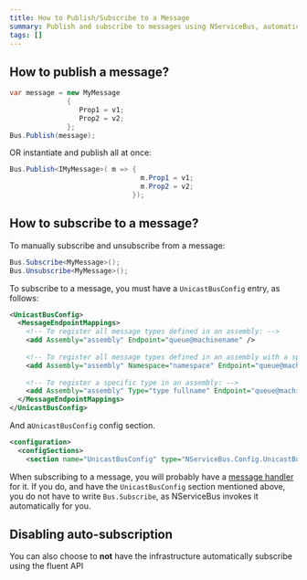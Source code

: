 ```yaml
---
title: How to Publish/Subscribe to a Message
summary: Publish and subscribe to messages using NServiceBus, automatically and manually.
tags: []
---
```


## How to publish a message?

```C#
var message = new MyMessage
              { 
                 Prop1 = v1; 
                 Prop2 = v2; 
              };
Bus.Publish(message);
```

 OR instantiate and publish all at once:

```C#
Bus.Publish<IMyMessage>( m => { 
                                m.Prop1 = v1; 
                                m.Prop2 = v2; 
                              });
```

## How to subscribe to a message?

To manually subscribe and unsubscribe from a message:

```C#
Bus.Subscribe<MyMessage>();    
Bus.Unsubscribe<MyMessage>();
```

To subscribe to a message, you must have a `UnicastBusConfig` entry, as follows:

```XML
<UnicastBusConfig>
  <MessageEndpointMappings>
    <!-- To register all message types defined in an assembly: -->
    <add Assembly="assembly" Endpoint="queue@machinename" />
    
    <!-- To register all message types defined in an assembly with a specific namespace (it does not include sub namespaces): -->
    <add Assembly="assembly" Namespace="namespace" Endpoint="queue@machinename" />
    
    <!-- To register a specific type in an assembly: -->
    <add Assembly="assembly" Type="type fullname" Endpoint="queue@machinename" />
  </MessageEndpointMappings>
</UnicastBusConfig>
```

And a`UnicastBusConfig` config section.  

```XML
<configuration>
  <configSections>
    <section name="UnicastBusConfig" type="NServiceBus.Config.UnicastBusConfig, NServiceBus.Core" />
```

When subscribing to a message, you will probably have a [message handler](how-do-i-handle-a-message.md) for it. If you do, and have the `UnicastBusConfig` section mentioned above, you do not have to write `Bus.Subscribe`, as NServiceBus invokes it automatically for you.

## Disabling auto-subscription

You can also choose to **not** have the infrastructure automatically subscribe using the fluent API

<!-- import DisableAutoSubscribe -->